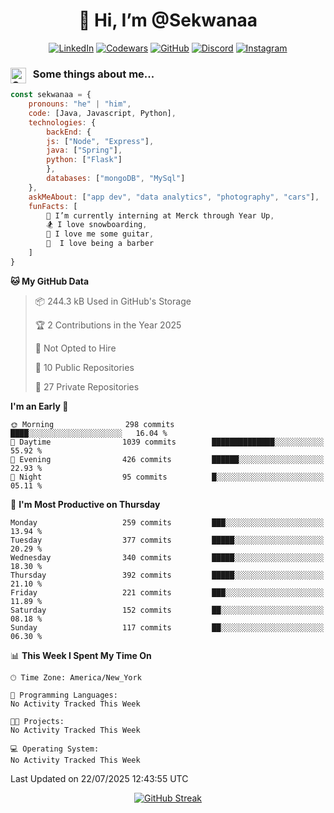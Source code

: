 <h1 align="center" style="font-size = 20px;">👋 Hi, I’m @Sekwanaa</h1>

<div align="center">
	
<a href="https://www.linkedin.com/in/chrisskchia/" target="blank">![LinkedIn](https://img.shields.io/badge/linkedin-%230077B5.svg?style=for-the-badge&logo=linkedin&logoColor=white)</a>
<a href="https://www.codewars.com/users/sekwanaa" target="blank">![Codewars](https://img.shields.io/badge/Codewars-B1361E?style=for-the-badge&logo=codewars&logoColor=grey)</a>
<a href="https://github.com/sekwanaa" target="blank">![GitHub](https://img.shields.io/badge/github-%23121011.svg?style=for-the-badge&logo=github&logoColor=white)</a>
<a href="https://discordapp.com/users/181891769414189056" target="blank">![Discord](https://img.shields.io/badge/Discord-%235865F2.svg?style=for-the-badge&logo=discord&logoColor=white)</a>
<a href="https://www.instagram.com/sekwanaa/" target="blank">![Instagram](https://img.shields.io/badge/Instagram-%23E4405F.svg?style=for-the-badge&logo=Instagram&logoColor=white)</a>

</div>

### <img align="left" alt="Coding" height="25" src="https://media.tenor.com/2aSuT7p_a_UAAAAi/peachcat-cat.gif"> &nbsp; Some things about me...

``` javascript
const sekwanaa = {
	pronouns: "he" | "him",
	code: [Java, Javascript, Python],
	technologies: {
		backEnd: {
		js: ["Node", "Express"],
		java: ["Spring"],
		python: ["Flask"]
		},
		databases: ["mongoDB", "MySql"]
	},
 	askMeAbout: ["app dev", "data analytics", "photography", "cars"],
 	funFacts: [
		🌱 I’m currently interning at Merck through Year Up,
		🏂 I love snowboarding,
		🎸 I love me some guitar,
		💈  I love being a barber
	]
}
```
<!--Github Stats-->

<!--START_SECTION:waka-->
**🐱 My GitHub Data** 

> 📦 244.3 kB Used in GitHub's Storage 
 > 
> 🏆 2 Contributions in the Year 2025
 > 
> 🚫 Not Opted to Hire
 > 
> 📜 10 Public Repositories 
 > 
> 🔑 27 Private Repositories 
 > 
**I'm an Early 🐤** 

```text
🌞 Morning                298 commits         ████░░░░░░░░░░░░░░░░░░░░░   16.04 % 
🌆 Daytime                1039 commits        ██████████████░░░░░░░░░░░   55.92 % 
🌃 Evening                426 commits         ██████░░░░░░░░░░░░░░░░░░░   22.93 % 
🌙 Night                  95 commits          █░░░░░░░░░░░░░░░░░░░░░░░░   05.11 % 
```
📅 **I'm Most Productive on Thursday** 

```text
Monday                   259 commits         ███░░░░░░░░░░░░░░░░░░░░░░   13.94 % 
Tuesday                  377 commits         █████░░░░░░░░░░░░░░░░░░░░   20.29 % 
Wednesday                340 commits         █████░░░░░░░░░░░░░░░░░░░░   18.30 % 
Thursday                 392 commits         █████░░░░░░░░░░░░░░░░░░░░   21.10 % 
Friday                   221 commits         ███░░░░░░░░░░░░░░░░░░░░░░   11.89 % 
Saturday                 152 commits         ██░░░░░░░░░░░░░░░░░░░░░░░   08.18 % 
Sunday                   117 commits         ██░░░░░░░░░░░░░░░░░░░░░░░   06.30 % 
```


📊 **This Week I Spent My Time On** 

```text
🕑︎ Time Zone: America/New_York

💬 Programming Languages: 
No Activity Tracked This Week

🐱‍💻 Projects: 
No Activity Tracked This Week

💻 Operating System: 
No Activity Tracked This Week
```


 Last Updated on 22/07/2025 12:43:55 UTC
<!--END_SECTION:waka-->

<div align=center>

[![GitHub Streak](https://github-readme-streak-stats.herokuapp.com/?user=sekwanaa)](https://git.io/streak-stats)
 
</div>


<!---
# CERTIFICATES
### Google IT Automation with Python Specialization

>***Coursera --- Issued September 2022***
Online certificate issued by Coursera building skills using Git, Github, and Python

### Google IT Support Certificate
>***Coursera --- Issued November 2021***
Online certificate issued by Coursera building foundational skills including
troubleshooting and customer service, networking, operating systems, system
administration, and security.
--->

<!---
Jiggly-sensation/Jiggly-sensation is a ✨ special ✨ repository because its `README.md` (this file) appears on your GitHub profile.
You can click the Preview link to take a look at your changes.
--->



